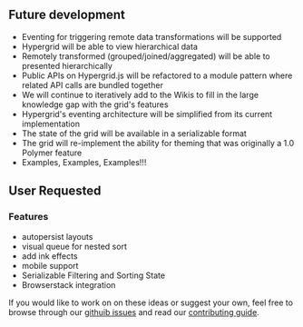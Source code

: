 ## Future development

* Eventing for triggering remote data transformations will be supported
* Hypergrid will be able to view hierarchical data 
* Remotely transformed (grouped/joined/aggregated) will be able to presented hierarchically
* Public APIs on Hypergrid.js will be refactored to a module pattern where related API calls are bundled together
* We will continue to iteratively add to the Wikis to fill in the large knowledge gap with the grid's features
* Hypergrid's eventing architecture will be simplified from its current implementation
* The state of the grid will be available in a serializable format
* The grid will re-implement the ability for theming that was originally a 1.0 Polymer feature
* Examples, Examples, Examples!!!

## User Requested

### Features
- autopersist layouts
- visual queue for nested sort
- add ink effects
- mobile support
- Serializable Filtering and Sorting State
- Browserstack integration

If you would like to work on on these ideas or suggest your own, feel free to browse through our [githuib issues](https://github.com/openfin/fin-hypergrid/issues)
and read our [contributing guide](./CONTRIBUTING.md).

